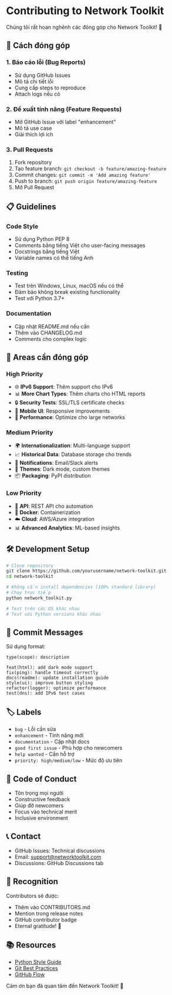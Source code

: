 # Contributing to Network Toolkit

Chúng tôi rất hoan nghênh các đóng góp cho Network Toolkit! 🎉

## 🚀 Cách đóng góp

### 1. Báo cáo lỗi (Bug Reports)
- Sử dụng GitHub Issues
- Mô tả chi tiết lỗi
- Cung cấp steps to reproduce
- Attach logs nếu có

### 2. Đề xuất tính năng (Feature Requests)
- Mở GitHub Issue với label "enhancement"
- Mô tả use case
- Giải thích lợi ích

### 3. Pull Requests
1. Fork repository
2. Tạo feature branch: `git checkout -b feature/amazing-feature`
3. Commit changes: `git commit -m 'Add amazing feature'`
4. Push to branch: `git push origin feature/amazing-feature`
5. Mở Pull Request

## 📋 Guidelines

### Code Style
- Sử dụng Python PEP 8
- Comments bằng tiếng Việt cho user-facing messages
- Docstrings bằng tiếng Việt
- Variable names có thể tiếng Anh

### Testing
- Test trên Windows, Linux, macOS nếu có thể
- Đảm bảo không break existing functionality
- Test với Python 3.7+

### Documentation
- Cập nhật README.md nếu cần
- Thêm vào CHANGELOG.md
- Comments cho complex logic

## 🎯 Areas cần đóng góp

### High Priority
- 🌐 **IPv6 Support**: Thêm support cho IPv6
- 📊 **More Chart Types**: Thêm charts cho HTML reports
- 🔒 **Security Tests**: SSL/TLS certificate checks
- 📱 **Mobile UI**: Responsive improvements
- 🚀 **Performance**: Optimize cho large networks

### Medium Priority
- 🌍 **Internationalization**: Multi-language support
- 📈 **Historical Data**: Database storage cho trends
- 🔔 **Notifications**: Email/Slack alerts
- 🎨 **Themes**: Dark mode, custom themes
- 📦 **Packaging**: PyPI distribution

### Low Priority
- 🤖 **API**: REST API cho automation
- 🐳 **Docker**: Containerization
- ☁️ **Cloud**: AWS/Azure integration
- 📊 **Advanced Analytics**: ML-based insights

## 🛠️ Development Setup

```bash
# Clone repository
git clone https://github.com/yourusername/network-toolkit.git
cd network-toolkit

# Không cần install dependencies (100% standard library)
# Chạy trực tiếp
python network_toolkit.py

# Test trên các OS khác nhau
# Test với Python versions khác nhau
```

## 📝 Commit Messages

Sử dụng format:
```
type(scope): description

feat(html): add dark mode support
fix(ping): handle timeout correctly
docs(readme): update installation guide
style(ui): improve button styling
refactor(logger): optimize performance
test(dns): add IPv6 test cases
```

## 🏷️ Labels

- `bug` - Lỗi cần sửa
- `enhancement` - Tính năng mới
- `documentation` - Cập nhật docs
- `good first issue` - Phù hợp cho newcomers
- `help wanted` - Cần hỗ trợ
- `priority: high/medium/low` - Mức độ ưu tiên

## 🤝 Code of Conduct

- Tôn trọng mọi người
- Constructive feedback
- Giúp đỡ newcomers
- Focus vào technical merit
- Inclusive environment

## 📞 Contact

- GitHub Issues: Technical discussions
- Email: support@networktoolkit.com
- Discussions: GitHub Discussions tab

## 🎉 Recognition

Contributors sẽ được:
- Thêm vào CONTRIBUTORS.md
- Mention trong release notes
- GitHub contributor badge
- Eternal gratitude! 🙏

## 📚 Resources

- [Python Style Guide](https://pep8.org/)
- [Git Best Practices](https://git-scm.com/book)
- [GitHub Flow](https://guides.github.com/introduction/flow/)

Cảm ơn bạn đã quan tâm đến Network Toolkit! 🚀
